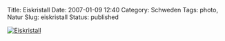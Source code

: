 Title: Eiskristall
Date: 2007-01-09 12:40
Category: Schweden
Tags: photo, Natur
Slug: eiskristall
Status: published

[![Eiskristall](/pic/iskristall_s.jpg "Eiskristall")](/pic/iskristall_l.jpg)


